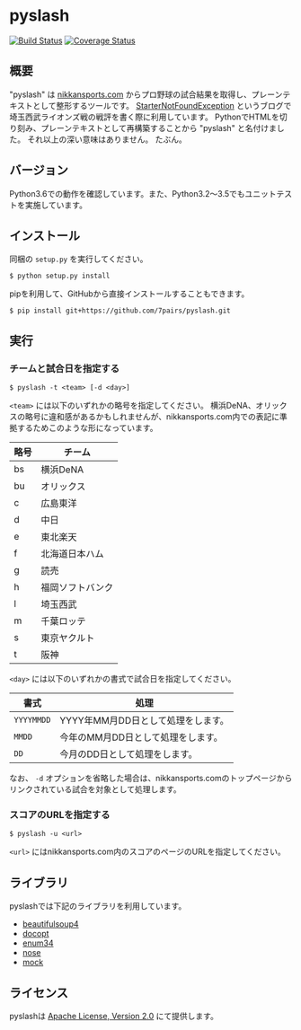 # pyslash

[![Build Status](https://travis-ci.org/7pairs/pyslash.svg?branch=master)](https://travis-ci.org/7pairs/pyslash)
[![Coverage Status](https://img.shields.io/coveralls/7pairs/pyslash.svg)](https://coveralls.io/r/7pairs/pyslash?branch=master)

## 概要

"pyslash" は [nikkansports.com](http://www.nikkansports.com/) からプロ野球の試合結果を取得し、プレーンテキストとして整形するツールです。
[StarterNotFoundException](http://lions.blue/) というブログで埼玉西武ライオンズ戦の戦評を書く際に利用しています。
PythonでHTMLを切り刻み、プレーンテキストとして再構築することから "pyslash" と名付けました。
それ以上の深い意味はありません。
たぶん。

## バージョン

Python3.6での動作を確認しています。また、Python3.2〜3.5でもユニットテストを実施しています。

## インストール

同梱の `setup.py` を実行してください。

```console
$ python setup.py install
```

pipを利用して、GitHubから直接インストールすることもできます。

```console
$ pip install git+https://github.com/7pairs/pyslash.git
```

## 実行

### チームと試合日を指定する

```console
$ pyslash -t <team> [-d <day>]
```

`<team>` には以下のいずれかの略号を指定してください。
横浜DeNA、オリックスの略号に違和感があるかもしれませんが、nikkansports.com内での表記に準拠するためこのような形になっています。

| 略号 | チーム           |
|------|------------------|
| bs   | 横浜DeNA         |
| bu   | オリックス       |
| c    | 広島東洋         |
| d    | 中日             |
| e    | 東北楽天         |
| f    | 北海道日本ハム   |
| g    | 読売             |
| h    | 福岡ソフトバンク |
| l    | 埼玉西武         |
| m    | 千葉ロッテ       |
| s    | 東京ヤクルト     |
| t    | 阪神             |

`<day>` には以下のいずれかの書式で試合日を指定してください。

| 書式       | 処理                               |
|------------|------------------------------------|
| `YYYYMMDD` | YYYY年MM月DD日として処理をします。 |
| `MMDD`     | 今年のMM月DD日として処理をします。 |
| `DD`       | 今月のDD日として処理をします。     |

なお、 `-d` オプションを省略した場合は、nikkansports.comのトップページからリンクされている試合を対象として処理します。

### スコアのURLを指定する

```console
$ pyslash -u <url>
```

`<url>` にはnikkansports.com内のスコアのページのURLを指定してください。

## ライブラリ

pyslashでは下記のライブラリを利用しています。

- [beautifulsoup4](https://pypi.python.org/pypi/beautifulsoup4)
- [docopt](https://pypi.python.org/pypi/docopt)
- [enum34](https://pypi.python.org/pypi/enum34)
- [nose](https://pypi.python.org/pypi/nose)
- [mock](https://pypi.python.org/pypi/mock)

## ライセンス

pyslashは [Apache License, Version 2.0](http://www.apache.org/licenses/LICENSE-2.0) にて提供します。

